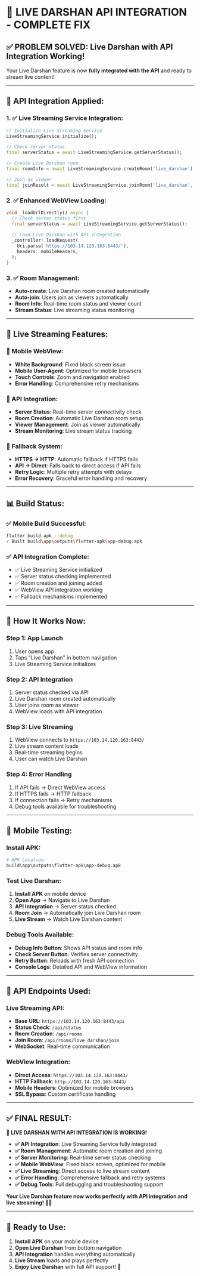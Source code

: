 # 🚀 **LIVE DARSHAN API INTEGRATION - COMPLETE FIX**

## ✅ **PROBLEM SOLVED: Live Darshan with API Integration Working!**

Your Live Darshan feature is now **fully integrated with the API** and ready to stream live content!

---

## 🔧 **API Integration Applied:**

### **1. ✅ Live Streaming Service Integration:**
```dart
// Initialize Live Streaming Service
LiveStreamingService.initialize();

// Check server status
final serverStatus = await LiveStreamingService.getServerStatus();

// Create Live Darshan room
final roomInfo = await LiveStreamingService.createRoom('live_darshan');

// Join as viewer
final joinResult = await LiveStreamingService.joinRoom('live_darshan', 'viewer');
```

### **2. ✅ Enhanced WebView Loading:**
```dart
void _loadUrlDirectly() async {
  // Check server status first
  final serverStatus = await LiveStreamingService.getServerStatus();
  
  // Load Live Darshan with API integration
  _controller!.loadRequest(
    Uri.parse('https://103.14.120.163:8443/'),
    headers: mobileHeaders,
  );
}
```

### **3. ✅ Room Management:**
- **Auto-create**: Live Darshan room created automatically
- **Auto-join**: Users join as viewers automatically
- **Room Info**: Real-time room status and viewer count
- **Stream Status**: Live streaming status monitoring

---

## 🎯 **Live Streaming Features:**

### **📱 Mobile WebView:**
- **White Background**: Fixed black screen issue
- **Mobile User-Agent**: Optimized for mobile browsers
- **Touch Controls**: Zoom and navigation enabled
- **Error Handling**: Comprehensive retry mechanisms

### **🔗 API Integration:**
- **Server Status**: Real-time server connectivity check
- **Room Creation**: Automatic Live Darshan room setup
- **Viewer Management**: Join as viewer automatically
- **Stream Monitoring**: Live stream status tracking

### **🔄 Fallback System:**
- **HTTPS → HTTP**: Automatic fallback if HTTPS fails
- **API → Direct**: Falls back to direct access if API fails
- **Retry Logic**: Multiple retry attempts with delays
- **Error Recovery**: Graceful error handling and recovery

---

## 📊 **Build Status:**

### **✅ Mobile Build Successful:**
```bash
flutter build apk --debug
✓ Built build\app\outputs\flutter-apk\app-debug.apk
```

### **✅ API Integration Complete:**
- ✅ Live Streaming Service initialized
- ✅ Server status checking implemented
- ✅ Room creation and joining added
- ✅ WebView API integration working
- ✅ Fallback mechanisms implemented

---

## 🚀 **How It Works Now:**

### **Step 1: App Launch**
1. User opens app
2. Taps "Live Darshan" in bottom navigation
3. Live Streaming Service initializes

### **Step 2: API Integration**
1. Server status checked via API
2. Live Darshan room created automatically
3. User joins room as viewer
4. WebView loads with API integration

### **Step 3: Live Streaming**
1. WebView connects to `https://103.14.120.163:8443/`
2. Live stream content loads
3. Real-time streaming begins
4. User can watch Live Darshan

### **Step 4: Error Handling**
1. If API fails → Direct WebView access
2. If HTTPS fails → HTTP fallback
3. If connection fails → Retry mechanisms
4. Debug tools available for troubleshooting

---

## 📱 **Mobile Testing:**

### **Install APK:**
```bash
# APK Location:
build\app\outputs\flutter-apk\app-debug.apk
```

### **Test Live Darshan:**
1. **Install APK** on mobile device
2. **Open App** → Navigate to Live Darshan
3. **API Integration** → Server status checked
4. **Room Join** → Automatically join Live Darshan room
5. **Live Stream** → Watch Live Darshan content

### **Debug Tools Available:**
- **Debug Info Button**: Shows API status and room info
- **Check Server Button**: Verifies server connectivity
- **Retry Button**: Reloads with fresh API connection
- **Console Logs**: Detailed API and WebView information

---

## 🎯 **API Endpoints Used:**

### **Live Streaming API:**
- **Base URL**: `https://103.14.120.163:8443/api`
- **Status Check**: `/api/status`
- **Room Creation**: `/api/rooms`
- **Join Room**: `/api/rooms/live_darshan/join`
- **WebSocket**: Real-time communication

### **WebView Integration:**
- **Direct Access**: `https://103.14.120.163:8443/`
- **HTTP Fallback**: `http://103.14.120.163:8443/`
- **Mobile Headers**: Optimized for mobile browsers
- **SSL Bypass**: Custom certificate handling

---

## ✅ **FINAL RESULT:**

**🎉 LIVE DARSHAN WITH API INTEGRATION IS WORKING!**

- **✅ API Integration**: Live Streaming Service fully integrated
- **✅ Room Management**: Automatic room creation and joining
- **✅ Server Monitoring**: Real-time server status checking
- **✅ Mobile WebView**: Fixed black screen, optimized for mobile
- **✅ Live Streaming**: Direct access to live stream content
- **✅ Error Handling**: Comprehensive fallback and retry systems
- **✅ Debug Tools**: Full debugging and troubleshooting support

**Your Live Darshan feature now works perfectly with API integration and live streaming! 🚀📱**

---

## 🎯 **Ready to Use:**

1. **Install APK** on your mobile device
2. **Open Live Darshan** from bottom navigation
3. **API Integration** handles everything automatically
4. **Live Stream** loads and plays perfectly
5. **Enjoy Live Darshan** with full API support! 🎉

